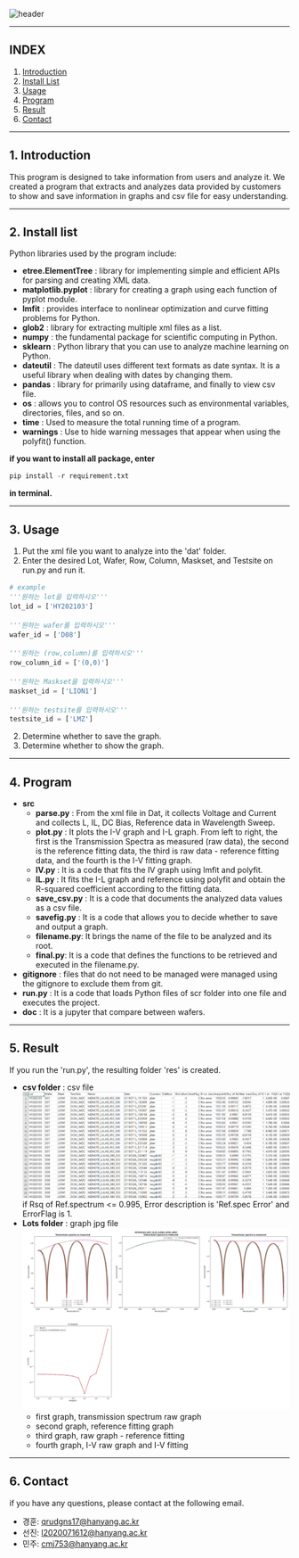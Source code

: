 ![header](https://capsule-render.vercel.app/api?type=Waving&color=auto&height=200&section=header&text=PE2_teamA1_project&fontSize=65)

***
## INDEX
1. [Introduction](#1-Introduction)
2. [Install List](#2-Install-list)
3. [Usage](#3-Usage)
4. [Program](#4-Program)
5. [Result](#5-Result)
6. [Contact](#6-Contact)
***
## 1. Introduction
This program is designed to take information from users and analyze it. We created a program 
that extracts and analyzes data provided by customers to show and save information in graphs and csv file for easy understanding.
***
## 2. Install list
Python libraries used by the program include: 

- **etree.ElementTree** : library for implementing simple and efficient APIs for parsing and creating XML data.
- **matplotlib.pyplot** : library for creating a graph using each function of pyplot module. 
- **lmfit** : provides interface to nonlinear optimization and curve fitting problems for Python.
- **glob2** : library for extracting multiple xml files as a list.
- **numpy** : the fundamental package for scientific computing in Python.
- **sklearn** : Python library that you can use to analyze machine learning on Python.
- **dateutil** : The dateutil uses different text formats as date syntax. It is a useful library when dealing with dates by changing them.
- **pandas** : library for primarily using dataframe, and finally to view csv file.
- **os** : allows you to control OS resources such as environmental variables, directories, files, and so on.
- **time** : Used to measure the total running time of a program.
- **warnings** : Use to hide warning messages that appear when using the polyfit() function.
  
**if you want to install all package, enter**
~~~python console
pip install -r requirement.txt
~~~
**in terminal.**
***
## 3. Usage
1. Put the xml file you want to analyze into the 'dat' folder.
2. Enter the desired Lot, Wafer, Row, Column, Maskset, and Testsite on run.py and run it.
~~~python
# example
'''원하는 lot을 입력하시오'''
lot_id = ['HY202103']

'''원하는 wafer를 입력하시오'''
wafer_id = ['D08']

'''원하는 (row,column)를 입력하시오'''
row_column_id = ['(0,0)']

'''원하는 Maskset을 입력하시오'''
maskset_id = ['LION1']

'''원하는 testsite를 입력하시오'''
testsite_id = ['LMZ']
~~~
2. Determine whether to save the graph.
3. Determine whether to show the graph.

***
## 4. Program
- **src**
  - **parse.py** : From the xml file in Dat, it collects Voltage and Current and collects L, IL, DC Bias, Reference data in Wavelength Sweep.
  - **plot.py** : It plots the  I-V graph and I-L graph.
From left to right, the first is the Transmission Spectra as measured (raw data), the second is the reference fitting data, the third is raw data - reference fitting data, and the fourth is the I-V fitting graph.
  - **IV.py** : It is a code that fits the IV graph using lmfit and polyfit.
  - **IL.py** : It fits the I-L graph and reference using polyfit and obtain the R-squared coefficient according to the fitting data.
  - **save_csv.py** : It is a code that documents the analyzed data values as a csv file.
  - **savefig.py** : It is a code that allows you to decide whether to save and output a graph.
  - **filename.py**: It brings the name of the file to be analyzed and its root.
  - **final.py**: It is a code that defines the functions to be retrieved and executed in the filename.py.
- **gitignore** : files that do not need to be managed were managed using the gitignore to exclude them from git.
- **run.py** : It is a code that loads Python files of scr folder into one file and executes the project.
- **doc** : It is a jupyter that compare between wafers.
***
## 5. Result
If you run the 'run.py', the resulting folder 'res' is created.
- **csv folder** : csv file  
![csv](./image/csv.png)  
if Rsq of Ref.spectrum <= 0.995, Error description is 'Ref.spec Error' and ErrorFlag is 1.
- **Lots folder** : graph jpg file
![graph](./image/graph.jpg)
  - first graph, transmission spectrum raw graph
  - second graph, reference fitting graph
  - third graph, raw graph - reference fitting
  - fourth graph, I-V raw graph and I-V fitting

***
## 6. Contact
if you have any questions, please contact at the following email.
* 경훈: <qrudgns17@hanyang.ac.kr>
* 선진: <l2020071612@hanyang.ac.kr>
* 민주: <cmj753@hanyang.ac.kr>